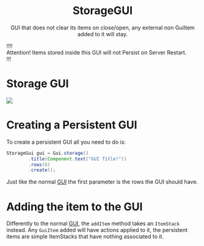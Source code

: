 <center><h1>StorageGUI</h1></center>
<center>
<p>GUI that does not clear its items on close/open, any external non GuiItem added to it will stay.</p>
</center>

!!!!  
Attention! Items stored inside this GUI will not Persist on Server Restart.  
!!!

# Storage GUI

![](https://i.imgur.com/fcqrvnp.gif)

# Creating a Persistent GUI

To create a persistent GUI all you need to do is:

```java
StorageGui gui = Gui.storage()
        .title(Component.text("GUI Title!"))
        .rows(6)
        .create();
```

Just like the normal [GUI](gui.md) the first parameter is the rows the GUI should have.

# Adding the item to the GUI

Differently to the normal [GUI](gui.md), the `addItem` method takes an `ItemStack` instead. Any `GuiItem` added will have actions applied to it, the persistent items are simple ItemStacks that have nothing associated to it.
